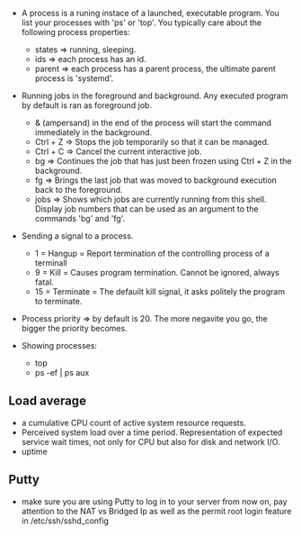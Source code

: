 - A process is a runing instace of a launched, executable program. You list your processes with 'ps' or 'top'. You typically care about the following process properties:  
  * states => running, sleeping.
  * ids => each process has an id.
  * parent => each process has a parent process, the ultimate parent process is 'systemd'.

- Running jobs in the foreground and background. Any executed program by default is ran as foreground job.
  * & (ampersand) in the end of the process will start the command immediately in the background.
  * Ctrl + Z => Stops the job temporarily so that it can be managed.
  * Ctrl + C => Cancel the current interactive job.
  * bg => Continues the job that has just been frozen using Ctrl + Z in the background.
  * fg => Brings the last job that was moved to background execution back to the foreground.
  * jobs => Shows which jobs are currently running from this shell. Display job numbers that can be used as an argument to the commands 'bg' and 'fg'.
  
- Sending a signal to a process.
  * 1 = Hangup = Report termination of the controlling process of a terminall
  * 9 = Kill = Causes program termination. Cannot be ignored, always fatal.
  * 15 = Terminate = The defauilt kill signal, it asks politely the program to terminate.
  
- Process priority => by default is 20. The more negavite you go, the bigger the priority becomes. 

- Showing processes:
  * top
  * ps -ef | ps aux
  
## Load average
  * a cumulative CPU count of active system resource requests. 
  * Perceived system load over a time period. Representation of expected service wait times, not only for CPU but also for disk and network I/O.
  * uptime

## Putty 
 * make sure you are using Putty to log in to your server from now on, pay attention to the NAT vs Bridged Ip as well as the permit root login feature in /etc/ssh/sshd_config
 
